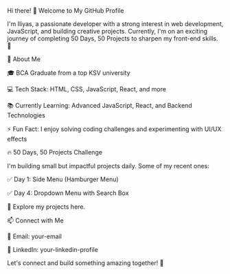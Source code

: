 Hi there! 👋 Welcome to My GitHub Profile

I'm Iliyas, a passionate developer with a strong interest in web development, JavaScript, and building creative projects. Currently, I'm on an exciting journey of completing 50 Days, 50 Projects to sharpen my front-end skills. 🚀

📌 About Me

🎓 BCA Graduate from a top KSV university

💻 Tech Stack: HTML, CSS, JavaScript, React, and more

📚 Currently Learning: Advanced JavaScript, React, and Backend Technologies

⚡ Fun Fact: I enjoy solving coding challenges and experimenting with UI/UX effects

🔥 50 Days, 50 Projects Challenge

I'm building small but impactful projects daily. Some of my recent ones:

✅ Day 1: Side Menu (Hamburger Menu)

✅ Day 4: Dropdown Menu with Search Box


🔗 Explore my projects here.

📫 Connect with Me

📩 Email: your-email

💼 LinkedIn: your-linkedin-profile

Let's connect and build something amazing together! 🚀

